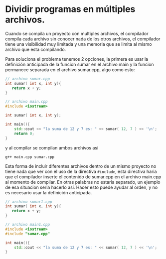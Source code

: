  Dividir programas en múltiples archivos.
 ===

Cuando se compila un proyecto con multiples archivos, el compilador compila
cada archivo sin conocer nada de los otros archivos, el compilador tiene una
visibilidad muy limitada y una memoria que se limita al mismo archivo que esta
compilando.

Para soluciona el problema tenemos 2 opciones, la primera es usar la definición
anticipada de la funcion sumar en el archivo main y la funcion permanece
separada en el archivo sumar.cpp, algo como esto:

```c++
// archivo sumar.cpp
int sumar( int x, int y){
   return x + y;
}

// archivo main.cpp
#include <iostream>

int sumar( int x, int y);

int main(){
    std::cout << "la suma de 12 y 7 es: " << sumar( 12, 7 ) << '\n';
    return 0;
}
```
y al compilar se compilan ambos archivos asi
```
g++ main.cpp sumar.cpp
```

Esta forma de incluir diferentes archivos dentro de un mismo proyecto no tiene
nada que ver con el uso de la directiva `#include`, esta directiva haria que el
compilador inserte el contenido de sumar.cpp en el archivo main.cpp al momento
de compilar. En otras palabras no estaria separado, un ejemplo de esa situacion
seria hacerlo asi. Hacer esto puede ayudar al orden, y no es necesario usar la
definición anticipada.
```c++
// archivo sumar1.cpp
int sumar( int x, int y){
   return x + y;
}
```

```c++
// archivo main1.cpp
#include <iostream>
#include "sumar.cpp"

int main(){
    std::cout << "la suma de 12 y 7 es: " << sumar( 12, 7 ) << '\n';    return 0;
}
